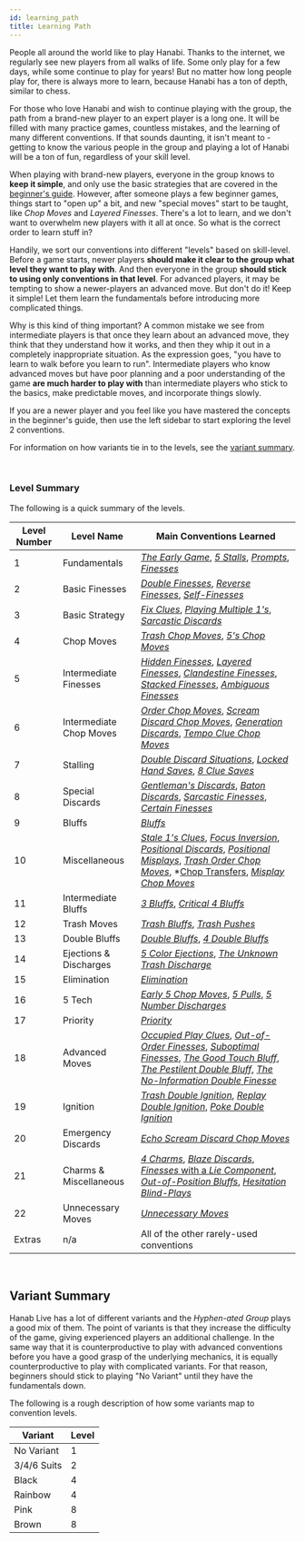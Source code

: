 ```yaml
---
id: learning_path
title: Learning Path
---
```


People all around the world like to play Hanabi. Thanks to the internet, we regularly see new players from all walks of life. Some only play for a few days, while some continue to play for years! But no matter how long people play for, there is always more to learn, because Hanabi has a ton of depth, similar to chess.

For those who love Hanabi and wish to continue playing with the group, the path from a brand-new player to an expert player is a long one. It will be filled with many practice games, countless mistakes, and the learning of many different conventions. If that sounds daunting, it isn't meant to - getting to know the various people in the group and playing a lot of Hanabi will be a ton of fun, regardless of your skill level.

When playing with brand-new players, everyone in the group knows to **keep it simple**, and only use the basic strategies that are covered in the [beginner's guide](beginner.md). However, after someone plays a few beginner games, things start to "open up" a bit, and new "special moves" start to be taught, like *Chop Moves* and *Layered Finesses*. There's a lot to learn, and we don't want to overwhelm new players with it all at once. So what is the correct order to learn stuff in?

Handily, we sort our conventions into different "levels" based on skill-level. Before a game starts, newer players **should make it clear to the group what level they want to play with**. And then everyone in the group **should stick to using only conventions in that level**. For advanced players, it may be tempting to show a newer-players an advanced move. But don't do it! Keep it simple! Let them learn the fundamentals before introducing more complicated things.

Why is this kind of thing important? A common mistake we see from intermediate players is that once they learn about an advanced move, they think that they understand how it works, and then they whip it out in a completely inappropriate situation. As the expression goes, "you have to learn to walk before you learn to run". Intermediate players who know advanced moves but have poor planning and a poor understanding of the game **are much harder to play with** than intermediate players who stick to the basics, make predictable moves, and incorporate things slowly.

If you are a newer player and you feel like you have mastered the concepts in the beginner's guide, then use the left sidebar to start exploring the level 2 conventions.

For information on how variants tie in to the levels, see the [variant summary](#variant-summary).

<br />

### Level Summary

The following is a quick summary of the levels.

| Level Number | Level Name              | Main Conventions Learned
| ------------ | ----------------------- | ------------------------
| 1            | Fundamentals            | *[The Early Game](level_1.md#the-early-game)*, *[5 Stalls](level_1.md#the-5-stall)*, *[Prompts](level_1.md#the-prompt)*, *[Finesses](level_1.md#the-finesse)*
| 2            | Basic Finesses          | *[Double Finesses](level_2.md#the-double-finesse--triple-finesse--etc)*, *[Reverse Finesses](level_2.md#the-reverse-finesse)*, *[Self-Finesses](level_2.md#the-self-finesse)*
| 3            | Basic Strategy          | *[Fix Clues](level_3.md#fix-clues)*, *[Playing Multiple 1's](level_3.md#playing-multiple-1s)*, *[Sarcastic Discards](level_3.md#the-sarcastic-discard)*
| 4            | Chop Moves              | *[Trash Chop Moves](level_4.md#the-trash-chop-move)*, *[5's Chop Moves](level_4.md#the-5s-chop-move-5cm)*
| 5            | Intermediate Finesses   | *[Hidden Finesses](level_5.md#the-hidden-finesse)*, *[Layered Finesses](level_5.md#the-layered-finesse)*, *[Clandestine Finesses](level_5.md#the-clandestine-finesse)*, *[Stacked Finesses](level_5.md#the-stacked-finesse)*, *[Ambiguous Finesses](level_5.md#the-ambiguous-finesse)*
| 6            | Intermediate Chop Moves | *[Order Chop Moves](level_6.md#the-order-chop-move-ocm)*, *[Scream Discard Chop Moves](level_6.md#the-scream-discard-chop-move-deliberately-discarding-instead-of-playing)*, *[Generation Discards](level_6.md#the-generation-discard)*, *[Tempo Clue Chop Moves](level_6.md#the-tempo-clue-chop-move)*
| 7            | Stalling                | *[Double Discard Situations](level_7.md#double-discard-situations)*, *[Locked Hand Saves](level_7.md#the-locked-hand-save-lhs)*, *[8 Clue Saves](level_7.md#clues-given-while-at-8-clues--the-8-clue-save-severity-4-stalling)*
| 8            | Special Discards        | *[Gentleman's Discards](level_8.md#the-gentlemans-discard)*, *[Baton Discards](level_8.md#the-baton-discard)*, *[Sarcastic Finesses](level_8.md#the-sarcastic-finesse)*, *[Certain Finesses](level_8.md#the-certain-finesse--the-certain-discard)*
| 9            | Bluffs                  | *[Bluffs](level_9.md#the-bluff)*
| 10           | Miscellaneous           | *[Stale 1's Clues](level_10.md#context-clues--the-stale-1s-clue)*, *[Focus Inversion](level_10.md#focus-inversion)*, *[Positional Discards](level_10.md#the-positional-discard-indicating-a-play-with-a-discard)*, *[Positional Misplays](level_10.md#the-positional-misplay-indicating-a-play-with-a-misplay)*, *[Trash Order Chop Moves](level_10.md#the-trash-order-chop-move)*, *[Chop Transfers](level_10#the-chop-transfer), *[Misplay Chop Moves](level_10.md#the-misplay-chop-move)*
| 11           | Intermediate Bluffs     | *[3 Bluffs](level_11.md#the-3-bluff)*, *[Critical 4 Bluffs](level_11.md#the-critical-4-bluff)*
| 12           | Trash Moves             | *[Trash Bluffs](level_12.md#the-trash-bluff)*, *[Trash Pushes](level_12.md#the-trash-push)*
| 13           | Double Bluffs           | *[Double Bluffs](level_13.md#the-double-bluff)*, *[4 Double Bluffs](level_13.md#the-4-double-bluff--the-5-double-bluff)*
| 14           | Ejections & Discharges  | *[5 Color Ejections](level_14.md#the-5-color-ejection-5ce)*, *[The Unknown Trash Discharge](level_14.md#the-unknown-trash-discharge-utd)*
| 15           | Elimination             | *[Elimination](level_15.md#discard-elimination--elimination-notes)*
| 16           | 5 Tech                  | *[Early 5 Chop Moves](level_16#the-early-5-chop-move)*, *[5 Pulls](level_16.md#the-5-pull)*, *[5 Number Discharges](level_15.md#5-number-discharge-5nd)*
| 17           | Priority                | *[Priority](level_17.md#the-priority-prompt--the-priority-finesse)*
| 18           | Advanced Moves          | *[Occupied Play Clues](level_18.md#the-occupied-play-clue--the-occupied-finesse-opc)*, *[Out-of-Order Finesses](level_18.md#the-out-of-order-finesse)*, *[Suboptimal Finesses](level_18.md#the-suboptimal-prompt--the-suboptimal-finesse--the-suboptimal-bluff)*, *[The Good Touch Bluff](level_18.md#the-good-touch-bluff)*, *[The Pestilent Double Bluff](level_17.md#the-pestilent-double-bluff-pdb)*, *[The No-Information Double Finesse](level_18.md#the-no-information-double-finesse)*
| 19           | Ignition                | *[Trash Double Ignition](level_19.md#the-trash-double-ignition)*, *[Replay Double Ignition](level_19.md#the-replay-double-ignition)*, *[Poke Double Ignition](level_19.md#the-poke-double-ignition)*
| 20           | Emergency Discards      | *[Echo Scream Discard Chop Moves](level_20.md#the-echo-scream-discard-chop-move)*
| 21           | Charms & Miscellaneous  | *[4 Charms](level_21.md#the-4-charm)*, *[Blaze Discards](level_21.md#the-blaze-discard)*, [*Finesses* with a *Lie Component*](level_21.md#finesses-with-a-lie-component), *[Out-of-Position Bluffs](level_21.md#the-out-of-position-bluff-oop--the-reverse-bluff)*, *[Hesitation Blind-Plays](level_21.md#the-hesitation-blind-play)*
| 22           | Unnecessary Moves       | *[Unnecessary Moves](level_22.md#unnecessary-moves)*
| Extras       | n/a                     | All of the other rarely-used conventions

<br />

## Variant Summary

Hanab Live has a lot of different variants and the *Hyphen-ated Group* plays a good mix of them. The point of variants is that they increase the difficulty of the game, giving experienced players an additional challenge. In the same way that it is counterproductive to play with advanced conventions before you have a good grasp of the underlying mechanics, it is equally counterproductive to play with complicated variants. For that reason, beginners should stick to playing "No Variant" until they have the fundamentals down.

The following is a rough description of how some variants map to convention levels.

| Variant    | Level
| ----------- | -----
| No Variant  | 1
| 3/4/6 Suits | 2
| Black       | 4
| Rainbow     | 4
| Pink        | 8
| Brown       | 8
